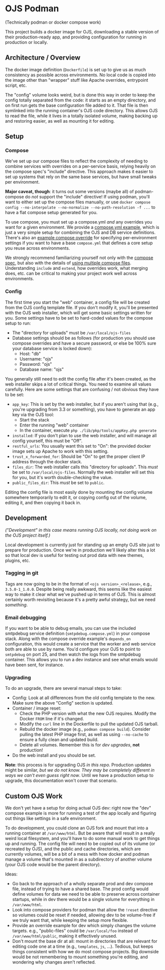 # OJS Podman

(Technically podman or docker compose work)

This project builds a docker image for OJS, downloading a stable version of
their production-ready app, and providing configuration for running in
production or locally.

## Architecture / Overview

The docker image definition (`Dockerfile`) is set up to give us as much
consistency as possible across environments. No local code is copied into the
image other than "wrapper" stuff like Apache overrides, entrypoint script, etc.

The "config" volume looks weird, but is done this way in order to keep the
config totally separated from the code: it starts as an empty directory, and on
first run gets the base configuration file added to it. That file is then
symlinked into the running container's OJS code directory. This allows OJS to
read the file, while it lives in a totally isolated volume, making backing up
and restoring easier, as well as mounting it for editing.

## Setup

### Compose

We've set up our compose files to reflect the complexity of needing to combine
services with overrides on a per-service basis, relying heavily on the compose
spec's "include" directive. This approach makes it easier to set up systems
that rely on the same base services, but have small tweaks per environment.

**Major caveat, though**: it turns out some versions (maybe all) of
podman-compose do *not* support the "include" directive! If using podman,
you'll want to either set up the compose files manually, or use `docker compose
config --no-interpolate --no-normalize --no-path-resolution -f ...` to have a
flat compose setup generated for you.

To use compose, you must set up a compose.yml *and* any overrides you want for
a given environment. We provide a [compose.yml example][2], which is just a
very simple setup for combining the OJS and DB service definitions. There's
also an [example compose override][3] for specifying per-environment settings
if you want to have a base `compose.yml` that defines a core setup you reuse
across environments.

We strongly recommend familiarizing yourself not only with the [compose
spec][1], but also with the details of [using multiple compose files][4].
Understanding `include` and `extend`, how overrides work, what merging does,
etc. can be critical to making your project work well across environments.

[1]: <https://docs.docker.com/reference/compose-file/>
[2]: <compose-example.yml>
[3]: <compose.override-example.yml>
[4]: <https://docs.docker.com/compose/how-tos/multiple-compose-files/>

### Config

The first time you start the "web" container, a config file will be created
from the OJS config template file. If you don't modify it, you'll be presented
with the OJS web installer, which will get some basic settings written for you.
Some settings have to be set to hard-coded values for the compose setup to run:

- The "directory for uploads" must be `/var/local/ojs-files`
- Database settings should be as follows (for production you should use compose
  overrides and have a secure password, or else be 100% sure your database
  service is locked down):
  - Host: "db"
  - Username: "ojs"
  - Password: "ojs"
  - Database name: "ojs"

You generally still need to edit the config file after it's been created, as
the web installer skips a lot of critical things. You need to examine all
values carefully. Here are some settings that are confusing / not obvious they
have to be set:

- `app_key`: This is set by the web installer, but if you aren't using that
  (e.g., you're upgrading from 3.3 or something), you have to generate an app
  key via the OJS tool:
  - Start the stack
  - Enter the running "web" container
  - In the container, execute `php ./lib/pkp/tools/appKey.php generate`
- `installed`: If you don't plan to use the web installer, and will manage all
  config yourself, this must be "Off".
- `restful_urls`: You usually want this set to "On": the provided docker image
  sets up Apache to work with this setting.
- `trust_x_forwarded_for`: Should be "On" to get the proper client IP address
  through the docker stack.
- `files_dir`: The web installer calls this "directory for uploads". This
  *must* be set to `/var/local/ojs-files`. Normally the web installer will set
  this for you, but it's worth double-checking the value.
- `public_files_dir`: This *must* be set to `public`.

Editing the config file is most easily done by mounting the config volume
somewhere temporarily to edit it, or copying config out of the volume, editing
it, and then copying it back in.

## Development

*("Development" in this case means running OJS locally, not doing work on the
OJS project itself.)*

Local development is currently just for standing up an empty OJS site just to
prepare for production. Once we're in production we'll likely alter this a lot
so that local dev is useful for testing out prod data with new themes, plugins,
etc.

### Tagging in git

Tags are now going to be in the format of `<ojs version>_<release>`, e.g.,
`3.5.0-1_1.0.0`. Despite being really awkward, this seems like the easiest way
to make it clear what we've pushed up in terms of OJS. This is almost certainly
worth revisiting because it's a pretty awful strategy, but we need *something*.

### Email debugging

If you want to be able to debug emails, you can use the included smtpdebug
service definition (`smtpdebug.compose.yml`) in your compose stack. Along with
the compose override example's `depends_on` configuration, this would create a
service that the worker and web service both are able to use by name. You'd
configure your OJS to point to `smtpdebug` on port 25, and then watch the logs
from the smtpdebug container. This allows you to run a dev instance and see
what emails would have been sent, for instance.

### Upgrading

To do an upgrade, there are several manual steps to take:

- Config: Look at all differences from the old config template to the new. Make
  sure the above "Config" section is updated.
- Container / image reset:
  - Check the PHP version with what the new OJS requires. Modify the Docker
    `FROM` line if it's changed.
  - Modify the `curl` line in the Dockerfile to pull the updated OJS tarball.
  - Rebuild the docker image (e.g., `podman compose build`). Consider pulling
    the latest PHP image first, as well as using `--no-cache` to ensure a fully
    clean and updated build.
  - Delete all volumes. Remember this is for *dev upgrades*, **not**
    production!
- Do the web install and you should be set.

**Note**: this process is for upgrading OJS *in this repo*. Production updates
might be similar, *but we do not know. They may be completely different in ways
we can't even guess right now*. Until we have a production setup to upgrade,
this documentation won't cover that scenario.

## Custom OJS Work

We don't yet have a setup for doing actual OJS dev: right now the "dev" compose
example is more for running a test of the app locally and figuring out things
like settings in a safe environment.

To do development, you could clone an OJS fork and mount that into a running
container at `/var/www/html`. But be aware that will result in a really weird
local filesystem, and you'll have to do some manual work to get things up and
running. The config file will need to be copied out of its volume (or recreated
by OJS), and the public and cache directories, which are currently volumes,
will be a bit of a mess with how docker and podman manage a volume that's
mounted in as a subdirectory of another volume (your OJS code would be the
parent directory).

Ideas:

- Go back to the approach of a wholly separate prod and dev compose file,
  instead of trying to have a shared base. The prod config would define volumes
  for data we need to be able to preserve across container startups, while in
  dev there would be a single volume for everything in `/var/www/html`.
- Look into compose providers for podman that allow the `!reset` directive so
  volumes could be reset if needed, allowing dev to be volume-free if we truly
  want that, while keeping the setup more flexible.
- Provide an override example for dev which simply changes the volume targets.
  e.g., "public-files" could be `/var/local/foo` instead of
  `/var/www/html/public`, making it effectively unused.
- Don't mount the base dir at all: mount in directories that are relevant for
  editing code one at a time (e.g., `templates`, `js`, ...). Tedious, but keeps
  things consistent with how we do most compose projects. Big downside would be
  not remembering to mount something you're editing, and wondering why changes
  aren't reflected.
